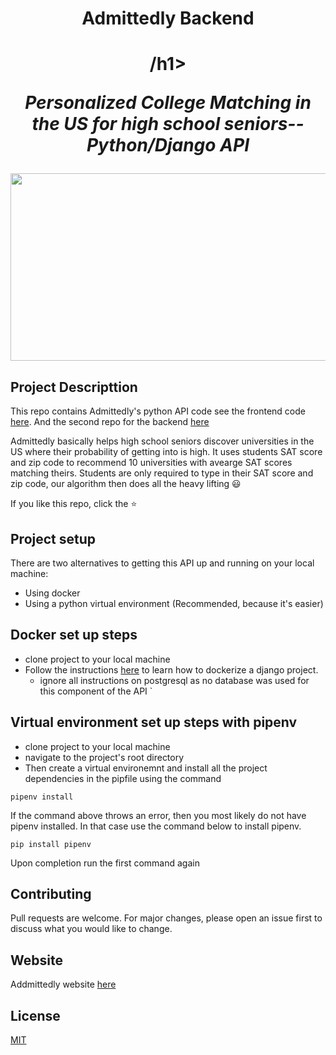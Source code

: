 
<h1 align="center">
Admittedly Backend
<h1 align="center">/h1>

<p align="center">
	<i>Personalized College Matching in the US for high school seniors-- Python/Django API </i>
</p>

<img align="center" width="900" height="300" src="https://challengepost-s3-challengepost.netdna-ssl.com/photos/production/software_photos/001/249/401/datas/original.PNG">


## Project Descripttion
This repo contains Admittedly's python API code see the frontend code [here](https://github.com/admitted-ly/frontend).
And the second repo for the backend  [here](https://github.com/admitted-ly/cloud-functions)

Admittedly basically helps high school seniors discover universities in the US where their probability of getting into is high.
It uses students SAT score and zip code to recommend 10 universities with avearge SAT scores matching theirs.
Students are only required to type in their SAT score and zip code, our algorithm then does all the heavy lifting :smiley:

If you like this repo, click the :star:

## Project setup

There are two alternatives to getting this API up and running on your local machine:
* Using docker
* Using a python virtual environment (Recommended, because it's easier)


## Docker set up steps

* clone project to your local machine
* Follow the instructions [here](https://docs.docker.com/compose/django/) to learn how to dockerize a django project. 
    - ignore all instructions on postgresql as no database was used for this component of the API
`

## Virtual environment set up steps with pipenv

* clone project to your local machine
* navigate to the project's root directory
* Then create a virtual environemnt and install all the project dependencies in the pipfile using the command

```
pipenv install

```
If the command above throws an error, then you most likely do not have pipenv installed. In that case use the command below to install pipenv.

```
pip install pipenv

```

Upon completion run the first command again

## Contributing
Pull requests are welcome. For major changes, please open an issue first to discuss what you would like to change.

## Website
Addmittedly website [here](https://admittedly.netlify.app/)

## License
[MIT](https://choosealicense.com/licenses/mit/)
